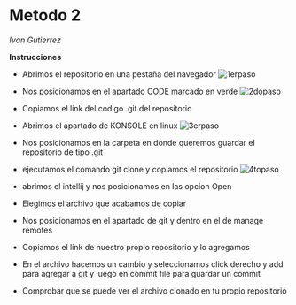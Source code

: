 # Metodo 2

*Ivan Gutierrez*

**Instrucciones**

* Abrimos el repositorio en una pestaña del navegador
![1erpaso](/imagenes/1erpaso.png)
* Nos posicionamos en el apartado CODE marcado en verde
![2dopaso](/imagenes/2dopaso.png)
* Copiamos el link del codigo .git del repositorio

* Abrimos el apartado de KONSOLE en linux
  ![3erpaso](/imagenes/3erpaso.png)
* Nos posicionamos en la carpeta en donde queremos guardar el repositorio 
de tipo .git
 
* ejecutamos el comando git clone y copiamos el repositorio
 ![4topaso](/imagenes/4topaso.png)
* abrimos el intellij y nos posicionamos en las opcion Open
 
* Elegimos el archivo que acabamos de copiar 

* Nos posicionamos en el apartado de git y dentro en 
el de manage remotes

* Copiamos el link de nuestro propio repositorio y lo agregamos

* En el archivo hacemos un cambio y seleccionamos click derecho y add
para agregar a git y luego en commit file para guardar un commit 

* Comprobar que se puede ver el archivo clonado en tu propio repositorio 